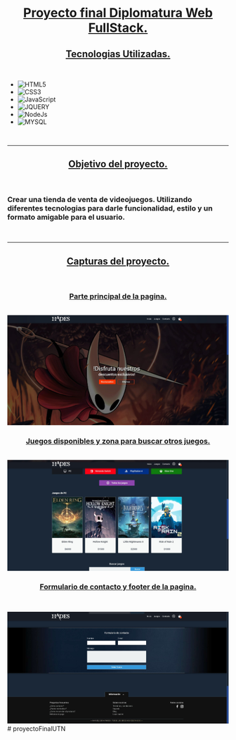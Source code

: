 <h1 align="center"> <u> Proyecto final Diplomatura Web FullStack. </u> </h1>

<h2 align="center"> <u> Tecnologias Utilizadas. </u> </h2>

<br>

- ![HTML5](https://img.shields.io/badge/html5-%23E34F26.svg?style=for-the-badge&logo=html5&logoColor=white)
- ![CSS3](https://img.shields.io/badge/css3-%231572B6.svg?style=for-the-badge&logo=css3&logoColor=white)
- ![JavaScript](https://img.shields.io/badge/javascript-%23323330.svg?style=for-the-badge&logo=javascript&logoColor=%23F7DF1E)
- ![JQUERY](https://img.shields.io/badge/jQuery-0769AD?style=for-the-badge&logo=jquery&logoColor=white)
- ![NodeJs](https://img.shields.io/badge/Node.js-339933?style=for-the-badge&logo=nodedotjs&logoColor=white)
- ![MYSQL](https://img.shields.io/badge/MySQL-005C84?style=for-the-badge&logo=mysql&logoColor=white)

<br>

<hr>

<h2 align="center"> <u> Objetivo del proyecto. </u> </h2>

<br>

<h3> <strong> Crear una tienda de venta de videojuegos. Utilizando diferentes tecnologias para darle funcionalidad, estilo y un formato amigable para el usuario. </strong> </h3>

<br>

<hr>

<h2 align="center"> <u> Capturas del proyecto. </u> </h2>

<br>

<h3 align="center"> <u> Parte principal de la pagina. </u> </h3>

<br>

<img src="./img/screenshots/screen-1.jpg" alt="Foto 1">

<br>

<h3 align="center"> <u> Juegos disponibles y zona para buscar otros juegos. </u> </h3>

<br>

<img src="./img/screenshots/screen-2.jpg" alt="Foto 2">

<br>

<h3 align="center"> <u> Formulario de contacto y footer de la pagina. </u> </h3>

<br>

<img src="./img/screenshots/screen-3.jpg" alt="Foto 3"># proyectoFinalUTN
